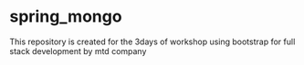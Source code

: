 # spring_mongo
This repository is created for the 3days of workshop using bootstrap for full stack development by mtd company
